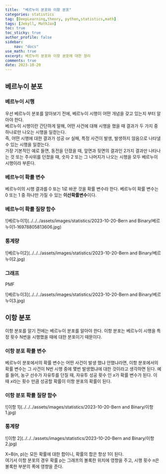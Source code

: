 ```yaml
---
title:  "베르누이 분포와 이항 분포"
categories: statistics
tag: [DeepLearning,theory, python,statistics,math]
tags: [Jekyll, MathJax]
toc: true
toc_sticky: true
author_profile: false
sidebar:
    nav: "docs"
use_math: true
excerpt: 베르누이 분포와 이항 분포에 대한 정리
comments: true
date: 2023-10-20
---
```


## 베르누이 분포

### 베르누이 시행

우선 베르누이 분포를 알아보기 전에, 베르누이 시행이 어떤 개념을 갖고 있는지 부터 알아야 한다.   
베르누이 시행이란 간단하게 말해, 어떤 사건에 대해 시행을 했을 때 결과가 두 가지 중 하나로만 나오는 시행을 일컫는다.   
즉, 어떤 시행에 대한 결과가 성공 or 실패, 특정 사건이 발생, 발생하지 않음으로 나타낼 수 있는 시행을 일컫는다.   
가장 기본적인 예로 들면, 동전을 던졌을 때, 앞면과 뒷면의 결과인 2가지 결과만 나타나는 것 또는 주사위를 던졌을 때, 숫자 2 또는 그 나머지가 나오는 시행을 모두 베르누이 시행이라 부른다.   

### 베르누이 확률 변수

베르누이의 시행 결과를 0 또는 1로 바꾼 것을 확률 변수라 한다. 베르누이 확률 변수는 0 또는 1 중 하나만 가질 수 있는 **이산확률변수**이다. 

### 베르누이 확률 질량 함수

![베르누이1](../../../assets/images/statistics/2023-10-20-Bern and Binary/베르누이1-16978805813606.jpg)

### 통계량

![베르누이2](../../../assets/images/statistics/2023-10-20-Bern and Binary/베르누이2.jpg)

### 그래프

PMF

![베르누이3](../../../assets/images/statistics/2023-10-20-Bern and Binary/베르누이3.jpg)

## 이항 분포

이항 분포를 알기 전에는 베르누이 분포를 알아야 한다. 이항 분포는 베르누이 시행을 특정 횟수 N번을 시행했을 때에 대한 분포이기 때문이다.   
### 이항 분포 확률 변수

베르누이 분포에서의 확률 변수는 어떤 사건이 발생 했냐 안했냐라면, 이항 분포에서의 확률 변수는 그 사건이 N번 시행 중에 몇번 발생했냐에 대한 것이라고 생각하면 된다. 예를 들어, 농구 선수가 자유투를 던질 때, 자유투 성공 횟수 인 $x$가 확률 변수가 된다. 이 때 $x$라는 횟수 만큼 성공할 확률이 이항 분포의 확률이 된다.

### 이항 분포 확률 질량 함수

![이항 1](../../../assets/images/statistics/2023-10-20-Bern and Binary/이항 1.jpg)   
### 통계량

![이항 2](../../../assets/images/statistics/2023-10-20-Bern and Binary/이항 2.jpg)

X~B(n, p)는 모든 확률에 대한 합이니, 확률의 합은 항상 1이 된다.    
여기서 이항 분포의 경우 확률 p는 그래프의 볼록한 위치에 영향을 주고, 시행 횟수 n은 볼록한 부분의 폭에 영향을 준다.

